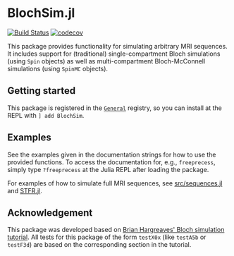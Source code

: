 # BlochSim.jl

[![Build Status](https://travis-ci.org/StevenWhitaker/BlochSim.jl.svg?branch=master)](https://travis-ci.org/StevenWhitaker/BlochSim.jl)
[![codecov](https://codecov.io/gh/StevenWhitaker/BlochSim.jl/branch/master/graph/badge.svg)](https://codecov.io/gh/StevenWhitaker/BlochSim.jl)

This package provides functionality for simulating arbitrary MRI sequences.
It includes support for (traditional) single-compartment Bloch simulations
(using `Spin` objects) as well as multi-compartment Bloch-McConnell simulations
(using `SpinMC` objects).

## Getting started
This package is registered in the
[`General`](https://github.com/JuliaRegistries/General) registry, so you can
install at the REPL with `] add BlochSim`.

## Examples
See the examples given in the documentation strings for how to use the provided
functions. To access the documentation for, e.g., `freeprecess`, simply type
`?freeprecess` at the Julia REPL after loading the package.

For examples of how to simulate full MRI sequences, see
[src/sequences.jl](https://github.com/StevenWhitaker/BlochSim.jl/blob/master/src/sequences.jl)
and [STFR.jl](https://github.com/StevenWhitaker/STFR.jl).

## Acknowledgement
This package was developed based on
[Brian Hargreaves' Bloch simulation tutorial](http://mrsrl.stanford.edu/~brian/bloch/).
All tests for this package of the form `testX0x` (like `testA5b` or `testF3d`)
are based on the corresponding section in the tutorial.
